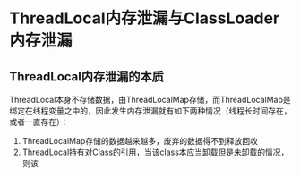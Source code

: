 # ThreadLocal内存泄漏与ClassLoader内存泄漏

## ThreadLocal内存泄漏的本质

ThreadLocal本身不存储数据，由ThreadLocalMap存储，而ThreadLocalMap是绑定在线程变量之中的，因此发生内存泄漏就有如下两种情况（线程长时间存在，或者一直存在）：

1. ThreadLocalMap存储的数据越来越多，废弃的数据得不到释放回收
2. ThreadLocal持有对Class的引用，当该class本应当卸载但是未卸载的情况，则该

